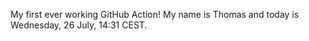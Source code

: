 My first ever working GitHub Action!
My name is Thomas and today is Wednesday, 26 July, 14:31 CEST. 
